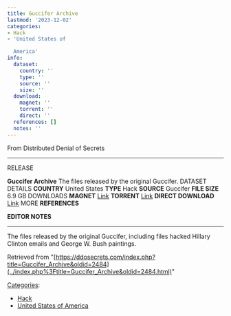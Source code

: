 ```yaml
---
title: Guccifer Archive
lastmod: '2023-12-02'
categories:
- Hack
- 'United States of

  America'
info:
  dataset:
    country: ''
    type: ''
    source: ''
    size: ''
  download:
    magnet: ''
    torrent: ''
    direct: ''
  references: []
  notes: ''
---
```




From Distributed Denial of Secrets

---
RELEASE

**Guccifer Archive**
The files released by the original Guccifer.
DATASET DETAILS
**COUNTRY** United States
**TYPE** Hack
**SOURCE** Guccifer
**FILE SIZE** 6.9 GB
DOWNLOADS
**MAGNET** [Link](magnet:?xt=urn:btih:6e99be36e21bbdae5c2409c0eaa77e14a1199b55&tr=udp://tracker.leechers-paradise.org:6969&tr=udp://zer0day.ch:1337&tr=udp://open.demonii.com:1337&tr=udp://tracker.coppersurfer.tk:6969&tr=udp://exodus.desync.com:6969)
**TORRENT** [Link](../images/9/91/Guccifer_Archive.zip.torrent)
**DIRECT DOWNLOAD** [Link](https://data.ddosecrets.com/Guccifer%20Archive/)
MORE
**REFERENCES**

**EDITOR NOTES**

---

The files released by the original Guccifer, including files hacked
Hillary Clinton emails and George W. Bush paintings.

Retrieved from
"[https://ddosecrets.com/index.php?title=Guccifer_Archive&oldid=2484](../index.php%3Ftitle=Guccifer_Archive&oldid=2484.html)"

[Categories](./Special:Categories.html "Special:Categories"):

- [Hack](./Category:Hack.html "Category:Hack")
- [United States of
America](./Category:United_States_of_America.html "Category:United States of America")
